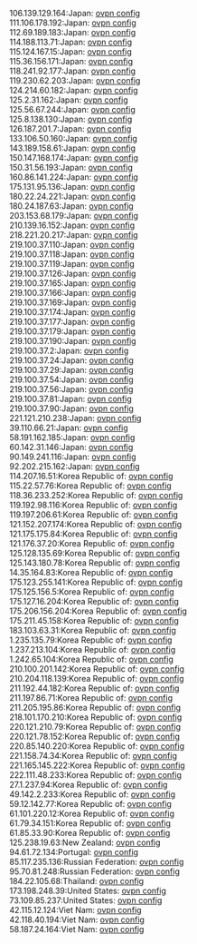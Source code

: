 106.139.129.164:Japan: [ovpn config](vpn/106_139_129_164.ovpn)  
111.106.178.192:Japan: [ovpn config](vpn/111_106_178_192.ovpn)  
112.69.189.183:Japan: [ovpn config](vpn/112_69_189_183.ovpn)  
114.188.113.71:Japan: [ovpn config](vpn/114_188_113_71.ovpn)  
115.124.167.15:Japan: [ovpn config](vpn/115_124_167_15.ovpn)  
115.36.156.171:Japan: [ovpn config](vpn/115_36_156_171.ovpn)  
118.241.92.177:Japan: [ovpn config](vpn/118_241_92_177.ovpn)  
119.230.62.203:Japan: [ovpn config](vpn/119_230_62_203.ovpn)  
124.214.60.182:Japan: [ovpn config](vpn/124_214_60_182.ovpn)  
125.2.31.162:Japan: [ovpn config](vpn/125_2_31_162.ovpn)  
125.56.67.244:Japan: [ovpn config](vpn/125_56_67_244.ovpn)  
125.8.138.130:Japan: [ovpn config](vpn/125_8_138_130.ovpn)  
126.187.201.7:Japan: [ovpn config](vpn/126_187_201_7.ovpn)  
133.106.50.160:Japan: [ovpn config](vpn/133_106_50_160.ovpn)  
143.189.158.61:Japan: [ovpn config](vpn/143_189_158_61.ovpn)  
150.147.168.174:Japan: [ovpn config](vpn/150_147_168_174.ovpn)  
150.31.56.193:Japan: [ovpn config](vpn/150_31_56_193.ovpn)  
160.86.141.224:Japan: [ovpn config](vpn/160_86_141_224.ovpn)  
175.131.95.136:Japan: [ovpn config](vpn/175_131_95_136.ovpn)  
180.22.24.221:Japan: [ovpn config](vpn/180_22_24_221.ovpn)  
180.24.187.63:Japan: [ovpn config](vpn/180_24_187_63.ovpn)  
203.153.68.179:Japan: [ovpn config](vpn/203_153_68_179.ovpn)  
210.139.16.152:Japan: [ovpn config](vpn/210_139_16_152.ovpn)  
218.221.20.217:Japan: [ovpn config](vpn/218_221_20_217.ovpn)  
219.100.37.110:Japan: [ovpn config](vpn/219_100_37_110.ovpn)  
219.100.37.118:Japan: [ovpn config](vpn/219_100_37_118.ovpn)  
219.100.37.119:Japan: [ovpn config](vpn/219_100_37_119.ovpn)  
219.100.37.126:Japan: [ovpn config](vpn/219_100_37_126.ovpn)  
219.100.37.165:Japan: [ovpn config](vpn/219_100_37_165.ovpn)  
219.100.37.166:Japan: [ovpn config](vpn/219_100_37_166.ovpn)  
219.100.37.169:Japan: [ovpn config](vpn/219_100_37_169.ovpn)  
219.100.37.174:Japan: [ovpn config](vpn/219_100_37_174.ovpn)  
219.100.37.177:Japan: [ovpn config](vpn/219_100_37_177.ovpn)  
219.100.37.179:Japan: [ovpn config](vpn/219_100_37_179.ovpn)  
219.100.37.190:Japan: [ovpn config](vpn/219_100_37_190.ovpn)  
219.100.37.2:Japan: [ovpn config](vpn/219_100_37_2.ovpn)  
219.100.37.24:Japan: [ovpn config](vpn/219_100_37_24.ovpn)  
219.100.37.29:Japan: [ovpn config](vpn/219_100_37_29.ovpn)  
219.100.37.54:Japan: [ovpn config](vpn/219_100_37_54.ovpn)  
219.100.37.56:Japan: [ovpn config](vpn/219_100_37_56.ovpn)  
219.100.37.81:Japan: [ovpn config](vpn/219_100_37_81.ovpn)  
219.100.37.90:Japan: [ovpn config](vpn/219_100_37_90.ovpn)  
221.121.210.238:Japan: [ovpn config](vpn/221_121_210_238.ovpn)  
39.110.66.21:Japan: [ovpn config](vpn/39_110_66_21.ovpn)  
58.191.162.185:Japan: [ovpn config](vpn/58_191_162_185.ovpn)  
60.142.31.146:Japan: [ovpn config](vpn/60_142_31_146.ovpn)  
90.149.241.116:Japan: [ovpn config](vpn/90_149_241_116.ovpn)  
92.202.215.162:Japan: [ovpn config](vpn/92_202_215_162.ovpn)  
114.207.16.51:Korea Republic of: [ovpn config](vpn/114_207_16_51.ovpn)  
115.22.57.76:Korea Republic of: [ovpn config](vpn/115_22_57_76.ovpn)  
118.36.233.252:Korea Republic of: [ovpn config](vpn/118_36_233_252.ovpn)  
119.192.98.116:Korea Republic of: [ovpn config](vpn/119_192_98_116.ovpn)  
119.197.206.61:Korea Republic of: [ovpn config](vpn/119_197_206_61.ovpn)  
121.152.207.174:Korea Republic of: [ovpn config](vpn/121_152_207_174.ovpn)  
121.175.175.84:Korea Republic of: [ovpn config](vpn/121_175_175_84.ovpn)  
121.176.37.20:Korea Republic of: [ovpn config](vpn/121_176_37_20.ovpn)  
125.128.135.69:Korea Republic of: [ovpn config](vpn/125_128_135_69.ovpn)  
125.143.180.78:Korea Republic of: [ovpn config](vpn/125_143_180_78.ovpn)  
14.35.164.83:Korea Republic of: [ovpn config](vpn/14_35_164_83.ovpn)  
175.123.255.141:Korea Republic of: [ovpn config](vpn/175_123_255_141.ovpn)  
175.125.156.5:Korea Republic of: [ovpn config](vpn/175_125_156_5.ovpn)  
175.127.16.204:Korea Republic of: [ovpn config](vpn/175_127_16_204.ovpn)  
175.206.156.204:Korea Republic of: [ovpn config](vpn/175_206_156_204.ovpn)  
175.211.45.158:Korea Republic of: [ovpn config](vpn/175_211_45_158.ovpn)  
183.103.63.31:Korea Republic of: [ovpn config](vpn/183_103_63_31.ovpn)  
1.235.135.79:Korea Republic of: [ovpn config](vpn/1_235_135_79.ovpn)  
1.237.213.104:Korea Republic of: [ovpn config](vpn/1_237_213_104.ovpn)  
1.242.65.104:Korea Republic of: [ovpn config](vpn/1_242_65_104.ovpn)  
210.100.201.142:Korea Republic of: [ovpn config](vpn/210_100_201_142.ovpn)  
210.204.118.139:Korea Republic of: [ovpn config](vpn/210_204_118_139.ovpn)  
211.192.44.182:Korea Republic of: [ovpn config](vpn/211_192_44_182.ovpn)  
211.197.86.71:Korea Republic of: [ovpn config](vpn/211_197_86_71.ovpn)  
211.205.195.86:Korea Republic of: [ovpn config](vpn/211_205_195_86.ovpn)  
218.101.170.210:Korea Republic of: [ovpn config](vpn/218_101_170_210.ovpn)  
220.121.210.79:Korea Republic of: [ovpn config](vpn/220_121_210_79.ovpn)  
220.121.78.152:Korea Republic of: [ovpn config](vpn/220_121_78_152.ovpn)  
220.85.140.220:Korea Republic of: [ovpn config](vpn/220_85_140_220.ovpn)  
221.158.74.34:Korea Republic of: [ovpn config](vpn/221_158_74_34.ovpn)  
221.165.145.222:Korea Republic of: [ovpn config](vpn/221_165_145_222.ovpn)  
222.111.48.233:Korea Republic of: [ovpn config](vpn/222_111_48_233.ovpn)  
27.1.237.94:Korea Republic of: [ovpn config](vpn/27_1_237_94.ovpn)  
49.142.2.233:Korea Republic of: [ovpn config](vpn/49_142_2_233.ovpn)  
59.12.142.77:Korea Republic of: [ovpn config](vpn/59_12_142_77.ovpn)  
61.101.220.12:Korea Republic of: [ovpn config](vpn/61_101_220_12.ovpn)  
61.79.34.151:Korea Republic of: [ovpn config](vpn/61_79_34_151.ovpn)  
61.85.33.90:Korea Republic of: [ovpn config](vpn/61_85_33_90.ovpn)  
125.238.19.63:New Zealand: [ovpn config](vpn/125_238_19_63.ovpn)  
94.61.72.134:Portugal: [ovpn config](vpn/94_61_72_134.ovpn)  
85.117.235.136:Russian Federation: [ovpn config](vpn/85_117_235_136.ovpn)  
95.70.81.248:Russian Federation: [ovpn config](vpn/95_70_81_248.ovpn)  
184.22.105.68:Thailand: [ovpn config](vpn/184_22_105_68.ovpn)  
173.198.248.39:United States: [ovpn config](vpn/173_198_248_39.ovpn)  
73.109.85.237:United States: [ovpn config](vpn/73_109_85_237.ovpn)  
42.115.12.124:Viet Nam: [ovpn config](vpn/42_115_12_124.ovpn)  
42.118.40.194:Viet Nam: [ovpn config](vpn/42_118_40_194.ovpn)  
58.187.24.164:Viet Nam: [ovpn config](vpn/58_187_24_164.ovpn)  
